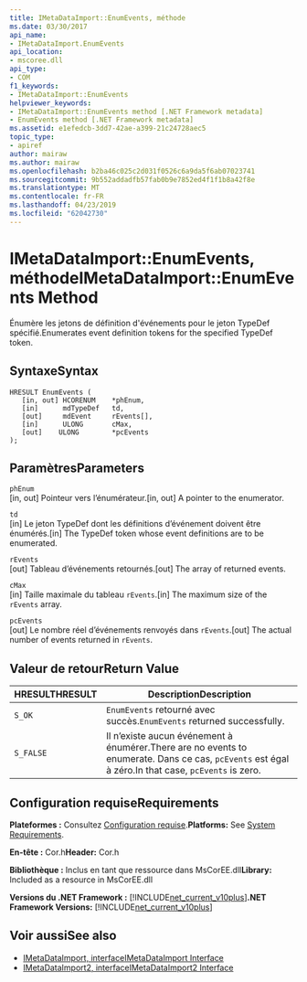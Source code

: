 ```yaml
---
title: IMetaDataImport::EnumEvents, méthode
ms.date: 03/30/2017
api_name:
- IMetaDataImport.EnumEvents
api_location:
- mscoree.dll
api_type:
- COM
f1_keywords:
- IMetaDataImport::EnumEvents
helpviewer_keywords:
- IMetaDataImport::EnumEvents method [.NET Framework metadata]
- EnumEvents method [.NET Framework metadata]
ms.assetid: e1efedcb-3dd7-42ae-a399-21c24728aec5
topic_type:
- apiref
author: mairaw
ms.author: mairaw
ms.openlocfilehash: b2ba46c025c2d031f0526c6a9da5f6ab07023741
ms.sourcegitcommit: 9b552addadfb57fab0b9e7852ed4f1f1b8a42f8e
ms.translationtype: MT
ms.contentlocale: fr-FR
ms.lasthandoff: 04/23/2019
ms.locfileid: "62042730"
---
```

# <a name="imetadataimportenumevents-method"></a><span data-ttu-id="aae82-102">IMetaDataImport::EnumEvents, méthode</span><span class="sxs-lookup"><span data-stu-id="aae82-102">IMetaDataImport::EnumEvents Method</span></span>
<span data-ttu-id="aae82-103">Énumère les jetons de définition d'événements pour le jeton TypeDef spécifié.</span><span class="sxs-lookup"><span data-stu-id="aae82-103">Enumerates event definition tokens for the specified TypeDef token.</span></span>  
  
## <a name="syntax"></a><span data-ttu-id="aae82-104">Syntaxe</span><span class="sxs-lookup"><span data-stu-id="aae82-104">Syntax</span></span>  
  
```  
HRESULT EnumEvents (   
   [in, out] HCORENUM    *phEnum,   
   [in]      mdTypeDef   td,   
   [out]     mdEvent     rEvents[],   
   [in]      ULONG       cMax,  
   [out]    ULONG        *pcEvents  
);  
```  
  
## <a name="parameters"></a><span data-ttu-id="aae82-105">Paramètres</span><span class="sxs-lookup"><span data-stu-id="aae82-105">Parameters</span></span>  
 `phEnum`  
 <span data-ttu-id="aae82-106">[in, out] Pointeur vers l’énumérateur.</span><span class="sxs-lookup"><span data-stu-id="aae82-106">[in, out] A pointer to the enumerator.</span></span>  
  
 `td`  
 <span data-ttu-id="aae82-107">[in] Le jeton TypeDef dont les définitions d’événement doivent être énumérés.</span><span class="sxs-lookup"><span data-stu-id="aae82-107">[in] The TypeDef token whose event definitions are to be enumerated.</span></span>  
  
 `rEvents`  
 <span data-ttu-id="aae82-108">[out] Tableau d’événements retournés.</span><span class="sxs-lookup"><span data-stu-id="aae82-108">[out] The array of returned events.</span></span>  
  
 `cMax`  
 <span data-ttu-id="aae82-109">[in] Taille maximale du tableau `rEvents`.</span><span class="sxs-lookup"><span data-stu-id="aae82-109">[in] The maximum size of the `rEvents` array.</span></span>  
  
 `pcEvents`  
 <span data-ttu-id="aae82-110">[out] Le nombre réel d’événements renvoyés dans `rEvents`.</span><span class="sxs-lookup"><span data-stu-id="aae82-110">[out] The actual number of events returned in `rEvents`.</span></span>  
  
## <a name="return-value"></a><span data-ttu-id="aae82-111">Valeur de retour</span><span class="sxs-lookup"><span data-stu-id="aae82-111">Return Value</span></span>  
  
|<span data-ttu-id="aae82-112">HRESULT</span><span class="sxs-lookup"><span data-stu-id="aae82-112">HRESULT</span></span>|<span data-ttu-id="aae82-113">Description</span><span class="sxs-lookup"><span data-stu-id="aae82-113">Description</span></span>|  
|-------------|-----------------|  
|`S_OK`|<span data-ttu-id="aae82-114">`EnumEvents` retourné avec succès.</span><span class="sxs-lookup"><span data-stu-id="aae82-114">`EnumEvents` returned successfully.</span></span>|  
|`S_FALSE`|<span data-ttu-id="aae82-115">Il n’existe aucun événement à énumérer.</span><span class="sxs-lookup"><span data-stu-id="aae82-115">There are no events to enumerate.</span></span> <span data-ttu-id="aae82-116">Dans ce cas, `pcEvents` est égal à zéro.</span><span class="sxs-lookup"><span data-stu-id="aae82-116">In that case, `pcEvents` is zero.</span></span>|  
  
## <a name="requirements"></a><span data-ttu-id="aae82-117">Configuration requise</span><span class="sxs-lookup"><span data-stu-id="aae82-117">Requirements</span></span>  
 <span data-ttu-id="aae82-118">**Plateformes :** Consultez [Configuration requise](../../../../docs/framework/get-started/system-requirements.md).</span><span class="sxs-lookup"><span data-stu-id="aae82-118">**Platforms:** See [System Requirements](../../../../docs/framework/get-started/system-requirements.md).</span></span>  
  
 <span data-ttu-id="aae82-119">**En-tête :** Cor.h</span><span class="sxs-lookup"><span data-stu-id="aae82-119">**Header:** Cor.h</span></span>  
  
 <span data-ttu-id="aae82-120">**Bibliothèque :** Inclus en tant que ressource dans MsCorEE.dll</span><span class="sxs-lookup"><span data-stu-id="aae82-120">**Library:** Included as a resource in MsCorEE.dll</span></span>  
  
 <span data-ttu-id="aae82-121">**Versions du .NET Framework :** [!INCLUDE[net_current_v10plus](../../../../includes/net-current-v10plus-md.md)]</span><span class="sxs-lookup"><span data-stu-id="aae82-121">**.NET Framework Versions:** [!INCLUDE[net_current_v10plus](../../../../includes/net-current-v10plus-md.md)]</span></span>  
  
## <a name="see-also"></a><span data-ttu-id="aae82-122">Voir aussi</span><span class="sxs-lookup"><span data-stu-id="aae82-122">See also</span></span>

- [<span data-ttu-id="aae82-123">IMetaDataImport, interface</span><span class="sxs-lookup"><span data-stu-id="aae82-123">IMetaDataImport Interface</span></span>](../../../../docs/framework/unmanaged-api/metadata/imetadataimport-interface.md)
- [<span data-ttu-id="aae82-124">IMetaDataImport2, interface</span><span class="sxs-lookup"><span data-stu-id="aae82-124">IMetaDataImport2 Interface</span></span>](../../../../docs/framework/unmanaged-api/metadata/imetadataimport2-interface.md)
